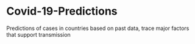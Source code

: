 # Covid-19-Predictions
Predictions of cases in countries based on past data, trace major factors that support transmission
